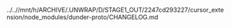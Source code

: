 ../..//mnt/h/ARCHIVE/.UNWRAP/D/STAGE1_OUT/2247cd293227/cursor_extension/node_modules/dunder-proto/CHANGELOG.md